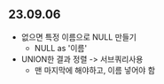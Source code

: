 ## 23.09.06

- 없으면 특정 이름으로 NULL 만들기
  - NULL as '이름'
- UNION한 결과 정렬 -> 서브쿼리사용
  - 맨 마지막에 해야하고, 이름 넣어야 함